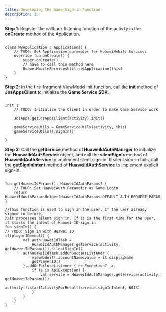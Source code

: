 ```yaml
---
title: Developing the Game Sign-in Function
description: 15
---
```


<p><strong>Step 1</strong>: Register the callback listening function of the activity in the <b>onCreate</b> method of the Application.</p>

<pre><div id="copy-button7" class="copy-btn" title="Copy" onclick="copyCode(this.id)"></div><code>
class MyApplication : Application() {
    // TODO: Set Application parameter for HuaweiMobile Services 
    override fun onCreate() {
        super.onCreate()
        // have to call this method here
        HuaweiMobileServicesUtil.setApplication(this)
    }
}
</code></pre>

<p><strong>Step 2</strong>: In the first fragment ViewModel init function, call the <b>init</b> method of <b>JosAppsClient</b> to initialize the <b>Game Service SDK</b>.</p>

<pre><div id="copy-button7" class="copy-btn" title="Copy" onclick="copyCode(this.id)"></div><code>
init {
    // TODO: Initialize the Client in order to make Game Service work
    
    JosApps.getJosAppsClient(activity).init()

    gameServiceUtils = GameServiceUtils(activity, this)
    gameServiceUtils!!.signIn()
    
}
</code></pre>

<p><strong>Step 3</strong>: Call the <b>getService</b> method of <b>HuaweiIdAuthManager</b> to initialize the <b>HuaweiIdAuthService</b> object, and call the <b>silentSignIn</b> method of <b>HuaweiIdAuthService</b> to implement silent sign-in. If silent sign-in fails, call the <b>getSignInIntent</b> method of <b>HuaweiIdAuthService</b> to implement explicit sign-in.</p>

<pre><div id="copy-button7" class="copy-btn" title="Copy" onclick="copyCode(this.id)"></div><code>
fun getHuaweiIdParams(): HuaweiIdAuthParams? {
    // TODO: Set HuaweiAuth Parameter as Game Login
    return HuaweiIdAuthParamsHelper(HuaweiIdAuthParams.DEFAULT_AUTH_REQUEST_PARAM_GAME).setIdToken().createParams()
}

//this function is used to sign in the user. If the user already signed in before, 
//it processes silent sign in. If it is the first time for the user, it starts the intent of Huawei ID sign in
fun signIn() {
// TODO: Sign in with Huawei ID    
if(playerID==null) {
        val authHuaweiIdTask =
            HuaweiIdAuthManager.getService(activity, getHuaweiIdParams()).silentSignIn()
        authHuaweiIdTask.addOnSuccessListener {
            viewModel!!.accountName.value = it.displayName
            getPlayerID()
        }.addOnFailureListener { e: Exception? ->
            if (e is ApiException) {
                val service = HuaweiIdAuthManager.getService(activity, getHuaweiIdParams())
                activity!!.startActivityForResult(service.signInIntent, 6013)
            }
        }
    }
}

</code></pre>
